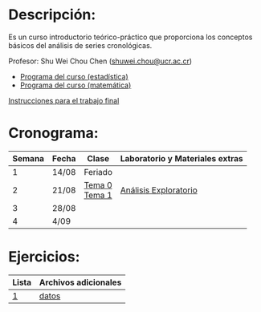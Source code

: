 # Descripción:

Es un curso introductorio teórico-práctico que proporciona los conceptos
básicos del análisis de series cronológicas.

Profesor: Shu Wei Chou Chen (<shuwei.chou@ucr.ac.cr>)

-   [Programa del curso
    (estadística)](https://shuwei325.github.io/SP1633-II23/Programa%20SP1633.pdf)
    <br>
-   [Programa del curso
    (matemática)](https://shuwei325.github.io/SP1633-II23/Programa%20PF1328.pdf)

[Instrucciones para el trabajo
final](https://shuwei325.github.io/SP1633-II23/instrucciones_trabajo.html)

# Cronograma:

| Semana | Fecha | Clase                                                                                                                                                      | Laboratorio y Materiales extras                                                  |
|------------|------|------|--------------------------------------------------|
| 1      | 14/08 | Feriado                                                                                                                                                    |                                                                                  |
| 2      | 21/08 | [Tema 0](https://shuwei325.github.io/SP1633-II23/Tema_0/presentacion.html) <br> [Tema 1](https://shuwei325.github.io/SP1633-II23/Tema_1/presentacion.html) | [Análisis Exploratorio](https://shuwei325.github.io/SP1633-II23/Tema_1/lab.html) |
| 3      | 28/08 |                                                                                                                                                            |                                                                                  |
| 4      | 4/09  |                                                                                                                                                            |                                                                                  |

<!-- 5             | 11/09 |  |     | -->
<!-- 6             | 18/09 |  |     | -->
<!-- 7             | 25/09 |  |     | -->
<!-- 8             | 2/10 |  |     | -->
<!-- 9             | 9/10 |  |     | -->
<!-- 10             | 16/10 |  |     | -->
<!-- 11             | 23/10 |  |     | -->
<!-- 12             | 30/10 |  |     | -->
<!-- 13             | 6/11 |  |     | -->
<!-- 14             | 13/11 |  |     | -->
<!-- 15             | 20/11 |  |     | -->
<!-- 16             | 27/11 |  |     | -->

# Ejercicios:

| Lista            | Archivos adicionales          |
|------------------|-------------------------------|
| [1](Lista_1.pdf) | [datos](Lista_1_archivos.zip) |
